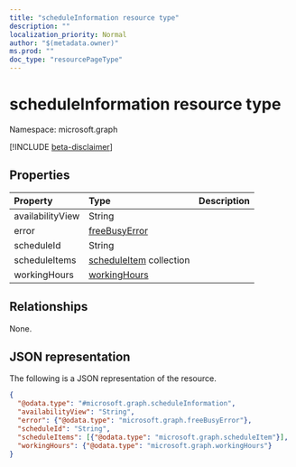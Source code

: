```yaml
---
title: "scheduleInformation resource type"
description: ""
localization_priority: Normal
author: "$(metadata.owner)"
ms.prod: ""
doc_type: "resourcePageType"
---
```


# scheduleInformation resource type

Namespace: microsoft.graph

[!INCLUDE [beta-disclaimer](../../includes/beta-disclaimer.md)]

## Properties

| Property         | Type                                                    | Description |
| :--------------- | :------------------------------------------------------ | :---------- |
| availabilityView | String                                                  |             |
| error            | [freeBusyError](../resources/freebusyerror.md)          |             |
| scheduleId       | String                                                  |             |
| scheduleItems    | [scheduleItem](../resources/scheduleitem.md) collection |             |
| workingHours     | [workingHours](../resources/workinghours.md)            |             |

## Relationships

None.

## JSON representation

The following is a JSON representation of the resource.

<!-- {
  "blockType": "resource",
  "@odata.type": "microsoft.graph.scheduleInformation",
}
-->

```json
{
  "@odata.type": "#microsoft.graph.scheduleInformation",
  "availabilityView": "String",
  "error": {"@odata.type": "microsoft.graph.freeBusyError"},
  "scheduleId": "String",
  "scheduleItems": [{"@odata.type": "microsoft.graph.scheduleItem"}],
  "workingHours": {"@odata.type": "microsoft.graph.workingHours"}
}
```

